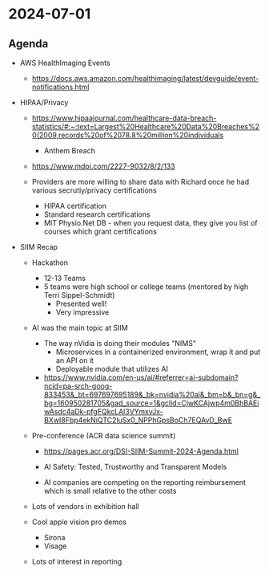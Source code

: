 # 2024-07-01

## Agenda

* AWS HealthImaging Events
  * https://docs.aws.amazon.com/healthimaging/latest/devguide/event-notifications.html

* HIPAA/Privacy
  * https://www.hipaajournal.com/healthcare-data-breach-statistics/#:~:text=Largest%20Healthcare%20Data%20Breaches%20(2009,records%20of%2078.8%20million%20individuals
    * Anthem Breach
    
  * https://www.mdpi.com/2227-9032/8/2/133
    
  * Providers are more willing to share data with Richard once he had various secrutiy/privacy certifications
    * HIPAA certification
    * Standard research certifications
    * MIT Physio.Net DB - when you request data, they give you list of courses which grant certifications

* SIIM Recap

  * Hackathon 
    * 12-13 Teams
    * 5 teams were high school or college teams (mentored by high Terri Sippel-Schmidt)
      * Presented well!
      * Very impressive

  * AI was the main topic at SIIM
    * The way nVidia is doing their modules "NIMS" 
      * Microservices in a containerized environment, wrap it and put an API on it
      * Deployable module that utilizes AI
    * https://www.nvidia.com/en-us/ai/#referrer=ai-subdomain?ncid=pa-srch-goog-833453&_bt=697697695189&_bk=nvidia%20ai&_bm=b&_bn=g&_bg=160950281705&gad_source=1&gclid=CjwKCAjwp4m0BhBAEiwAsdc4aDk-pfgFQkcLAl3VYmxvJx-BXwI8Fbp4ekNiQTC2luSx0_NPPhGpsBoCh7EQAvD_BwE

  * Pre-conference (ACR data science summit)

    * https://pages.acr.org/DSI-SIIM-Summit-2024-Agenda.html

    * AI Safety: Tested, Trustworthy and Transparent Models

    * AI companies are competing on the reporting reimbursement which is small relative to the other costs

  * Lots of vendors in exhibition hall

  * Cool apple vision pro demos
    * Sirona
    * Visage

  * Lots of interest in reporting